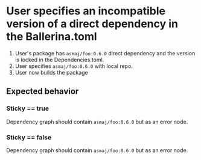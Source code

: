 # User specifies an incompatible version of a direct dependency in the Ballerina.toml

1. User's package has `asmaj/foo:0.6.0` direct dependency and the version is locked in the Dependencies.toml. 
2. User specifies `asmaj/foo:0.6.0` with local repo. 
3. User now builds the package

## Expected behavior

### Sticky == true
Dependency graph should contain `asmaj/foo:0.6.0` but as an error node. 
### Sticky == false
Dependency graph should contain `asmaj/foo:0.6.0` but as an error node. 
